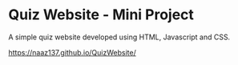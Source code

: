 # Quiz Website - Mini Project

A simple quiz website developed using HTML, Javascript and CSS.

https://naaz137.github.io/QuizWebsite/
